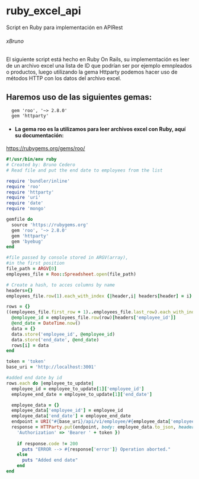 # ruby_excel_api
Script en Ruby para implementación en APIRest

###### xBruno

El siguiente script está hecho en Ruby On Rails, su implememtación es leer de un archivo excel una lista de ID que podrían ser por ejemplo emnpleados o productos, luego utilizando la gema Httparty podemos hacer uso de métodos HTTP con los datos del archivo excel.

## Haremos uso de las siguientes gemas:
```
  gem 'roo', '~> 2.8.0'
  gem 'httparty'
```

- #### La gema roo es la utilizamos para leer archivos excel con Ruby, aquí su documentación:
 https://rubygems.org/gems/roo/
 
```ruby
#!/usr/bin/env ruby
# Created by: Bruno Cedero
# Read file and put the end date to employees from the list 

require 'bundler/inline'
require 'roo'
require 'httparty'
require 'uri'
require 'date'
require 'mongo'

gemfile do
  source 'https://rubygems.org'
  gem 'roo', '~> 2.8.0'
  gem 'httparty'
  gem 'byebug'
end

#file passed by console stored in ARGV(array),
#in the first position
file_path = ARGV[0]
employees_file = Roo::Spreadsheet.open(file_path)

# Create a hash, to acces columns by name
headers={}
employees_file.row(1).each_with_index {|header,i| headers[header] = i}

rows = {}
((employees_file.first_row + 1)..employees_file.last_row).each_with_index do |row, i|
  @employee_id = employees_file.row(row)[headers['employee_id']]
  @end_date = DateTime.now()
  data = {}
  data.store('employee_id', @employee_id)
  data.store('end_date', @end_date)
  rows[i] = data
end

token = 'token'
base_uri = 'http://localhost:3001'

#added end date by id
rows.each do |employee_to_update|
  employee_id = employee_to_update[1]['employee_id']
  employee_end_date = employee_to_update[1]['end_date']

  employee_data = {}
  employee_data['employee_id'] = employee_id
  employee_data['end_date'] = employee_end_date
  endpoint = URI("#{base_uri}/api/v1/employee/#{employee_data['employee_id']}")
  response = HTTParty.put(endpoint, body: employee_data.to_json, headers: { 'Content-Type' => 'application/json',
    'Authorization' => 'Bearer ' + token })
  
    if response.code != 200
      puts "ERROR --> #{response['error']} Operation aborted."
    else
      puts "Added end date"
    end
end

```
